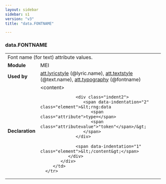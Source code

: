 ```yaml
---
layout: sidebar
sidebar: s1
version: "v3"
title: "data.FONTNAME"

---
```


<div class="macroSpec">
   <h3 id="data.FONTNAME">data.FONTNAME</h3>
   <table class="wovenodd">
      <tr>
         <td colspan="2" class="wovenodd-col2">Font name (for text) attribute
            values.
         </td>
      </tr>
      <tr>
         <td class="wovenodd-col1">
            <strong>Module</strong>
         </td>
         <td class="wovenodd-col2">MEI</td>
      </tr>
      <tr>
         <td class="wovenodd-col1">
            <strong>Used by</strong>
         </td>
         <td class="wovenodd-col2">
            <div class="parent">
               <a class="link_odd_classSpec" href="/{{ page.version }}/attribute-classes/att.lyricstyle.html">att.lyricstyle</a> (@lyric.name), 
               <a class="link_odd_classSpec" href="/{{ page.version }}/attribute-classes/att.textstyle.html">att.textstyle</a> (@text.name), 
               <a class="link_odd_classSpec" href="/{{ page.version }}/attribute-classes/att.typography.html">att.typography</a> (@fontname)
            </div>
         </td>
      </tr>
      <tr>
         <td class="wovenodd-col1">
            <strong>Declaration</strong>
         </td>
         <td class="wovenodd-col2">
            <div xml:space="preserve" class="pre">
               <div class="indent1">
                  <span data-indentation="1" class="element">&lt;content&gt;</span>
                  
                  <div class="indent2">
                     <span data-indentation="2" class="element">&lt;rng:data 
                        <span class="attribute">type=</span>
                        <span class="attributevalue">"token"</span>/&gt;
                     </span>
                  </div>
                  
                  <span data-indentation="1" class="element">&lt;/content&gt;</span>
               </div>
            </div>
         </td>
      </tr>
   </table>
</div>